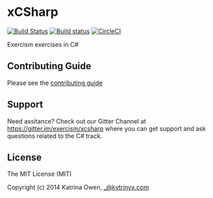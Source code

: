 # xCSharp 

[![Build Status](https://travis-ci.org/exercism/xcsharp.svg?branch=master)](https://travis-ci.org/exercism/xcsharp) [![Build status](https://ci.appveyor.com/api/projects/status/r7o9t6gjoc09jpmn/branch/master?svg=true)](https://ci.appveyor.com/project/ErikSchierboom/xcsharp-c03a2/branch/master) [![CircleCI](https://circleci.com/gh/exercism/xcsharp.svg?style=svg)](https://circleci.com/gh/exercism/xcsharp)

Exercism exercises in C#

## Contributing Guide

Please see the [contributing guide](https://github.com/exercism/x-api/blob/master/CONTRIBUTING.md#the-exercise-data)

## Support
Need assitance?   Check out our Gitter Channel at https://gitter.im/exercism/xcsharp where you can get support and ask questions related to the C# track.

## License

The MIT License (MIT)

Copyright (c) 2014 Katrina Owen, _@kytrinyx.com
